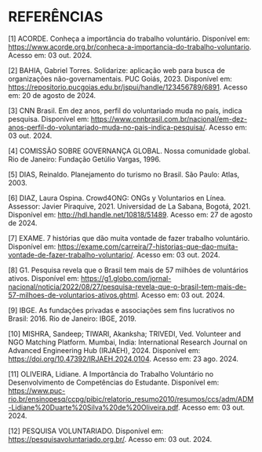# REFERÊNCIAS

[1] ACORDE. Conheça a importância do trabalho voluntário. Disponível em: https://www.acorde.org.br/conheca-a-importancia-do-trabalho-voluntario. Acesso em: 03 out. 2024.

[2] BAHIA, Gabriel Torres. Solidarize: aplicação web para busca de organizações não-governamentais. PUC Goiás, 2023. Disponível em: https://repositorio.pucgoias.edu.br/jspui/handle/123456789/6891. Acesso em: 20 de agosto de 2024.

[3] CNN Brasil. Em dez anos, perfil do voluntariado muda no país, indica pesquisa. Disponível em: https://www.cnnbrasil.com.br/nacional/em-dez-anos-perfil-do-voluntariado-muda-no-pais-indica-pesquisa/. Acesso em: 03 out. 2024.

[4] COMISSÃO SOBRE GOVERNANÇA GLOBAL. Nossa comunidade global. Rio de Janeiro: Fundação Getúlio Vargas, 1996.

[5] DIAS, Reinaldo. Planejamento do turismo no Brasil. São Paulo: Atlas, 2003.

[6] DIAZ, Laura Ospina. Crowd4ONG: ONGs y Voluntarios en Línea. Assessor: Javier Piraquive, 2021. Universidad de La Sabana, Bogotá, 2021. Disponível em: http://hdl.handle.net/10818/51489. Acesso em: 27 de agosto de 2024.

[7] EXAME. 7 histórias que dão muita vontade de fazer trabalho voluntário. Disponível em: https://exame.com/carreira/7-historias-que-dao-muita-vontade-de-fazer-trabalho-voluntario/. Acesso em: 03 out. 2024.

[8] G1. Pesquisa revela que o Brasil tem mais de 57 milhões de voluntários ativos. Disponível em: https://g1.globo.com/jornal-nacional/noticia/2022/08/27/pesquisa-revela-que-o-brasil-tem-mais-de-57-milhoes-de-voluntarios-ativos.ghtml. Acesso em: 03 out. 2024.

[9] IBGE. As fundações privadas e associações sem fins lucrativos no Brasil: 2016. Rio de Janeiro: IBGE, 2019.

[10] MISHRA, Sandeep; TIWARI, Akanksha; TRIVEDI, Ved. Volunteer and NGO Matching Platform. Mumbai, India: International Research Journal on Advanced Engineering Hub (IRJAEH), 2024. Disponível em: https://doi.org/10.47392/IRJAEH.2024.0104. Acesso em: 23 ago. 2024.

[11] OLIVEIRA, Lidiane. A Importância do Trabalho Voluntário no Desenvolvimento de Competências do Estudante. Disponível em: https://www.puc-rio.br/ensinopesq/ccpg/pibic/relatorio_resumo2010/resumos/ccs/adm/ADM-Lidiane%20Duarte%20Silva%20de%20Oliveira.pdf. Acesso em: 03 out. 2024.

[12] PESQUISA VOLUNTARIADO. Disponível em: https://pesquisavoluntariado.org.br/. Acesso em: 03 out. 2024.

